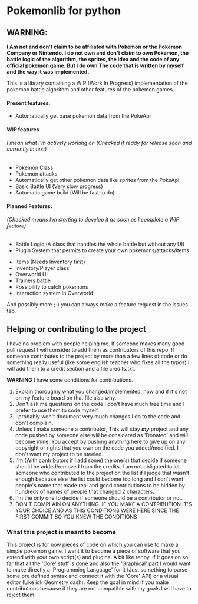 # Pokemonlib for python

## WARNING:
**I Am not and don't claim to be affiliated with Pokemon or the Pokemon Company or Nintendo.
I do not own and don't claim to own Pokemon, the battle logic of the algorithm, the sprites,
the idea and the code of any official pokemon game. But I do own The code that is written by myself
and the way it was implemented.**

This is a library containing a WIP (Work In Progress) implementation of the pokemon battle algorithm and
other features of the pokemon games.

#### Present features:

* Automatically get base pokemon data from the PokeApi

#### WIP features
###### I mean what I'm actively working on (Checked if ready for release soon and currently in test)

- Pokemon Class
- Pokemon attacks
- Automatically get other pokemon data like sprites from the PokeApi
- Basic Battle UI (Very slow progress)
- Automatic game build (Will be fast to do)

#### Planned Features:
###### (Checked means I'm starting to develop it as soon as I complete a WIP feature)

+ Battle Logic (A class that handles the whole battle but without any UI)
+ Plugin System that permits to create your own pokemons/attacks/items
- Items (Needs Inventory first)
- Inventory/Player class
- Overworld UI
- Trainers battle
- Possibility to catch pokemons
- Interaction system in Overworld

And possibly more ;-) you can always make a feature request in the issues tab.

## Helping or contributing to the project

I have no problem with people helping me. If someone makes many good pull request I will consider to add them
as contributors of this repo. If someone contributes to the project by more than a few lines of code or do
something really useful (like some english teacher who fixes all the typos) I will add them to a credit section
and a file credits.txt.

**WARNING** I have some conditions for contributions.

1. Explain thoroughly what you changed/implemented, how and if it's not on my feature board on that file also why.
2. Don't ask me questions on the code I don't have much free time and I prefer to use them to code myself.
3. I probably won't document very much changes I do to the code and don't complain.
4. Unless I make someone a contributor, This will stay **_my_** project and any code pushed by someone else will be
considered as 'Donated' and will become mine. You accept by pushing anything here to give up on any copyright
or rights that you own on the code you added/modified. I don't want my project to be steeled.
5. I'm (With contributors if I add some) the one(s) that decide if someone should be added/removed from the credits.
I am not obligated to let someone who contributed to the project on the list if I judge that wasn't enough because
else the list could become too long and I don't want people's name that made real and good contributions to be
hidden by hundreds of names of people that changed 2 characters.
6. I'm the only one to decide if someone should be a contributor or not.
7. DON'T COMPLAIN ON ANYTHING. IF YOU MAKE A CONTRIBUTION IT'S YOUR CHOICE AND AS THIS CONDITIONS WERE HERE
SINCE THE FIRST COMMIT SO YOU KNEW THE CONDITIONS

### What this project is meant to become

This project is for now pieces of code on which you can use to make a simple pokemon game.
I want it to become a piece of software that you extend with your own script(s) and plugins.
A bit like renpy. If it goes on so far that all the 'Core' stuff is done and also the 'Graphical' part I would
want to make directly a 'Programming Language' for it (Just something to parse some pre defined syntax and connect it
with the 'Core' API) or a visual editor (Like idk Geometry dash). Keep the goal in mind if you make contributions
because if they are not compatible with my goals I will have to reject them.
